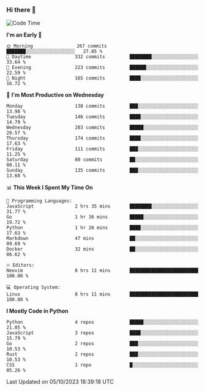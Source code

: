 ### Hi there 👋
<!--START_SECTION:waka-->
![Code Time](http://img.shields.io/badge/Code%20Time-167%20hrs%2051%20mins-blue)

**I'm an Early 🐤** 

```text
🌞 Morning                267 commits         ███████░░░░░░░░░░░░░░░░░░   27.05 % 
🌆 Daytime                332 commits         ████████░░░░░░░░░░░░░░░░░   33.64 % 
🌃 Evening                223 commits         ██████░░░░░░░░░░░░░░░░░░░   22.59 % 
🌙 Night                  165 commits         ████░░░░░░░░░░░░░░░░░░░░░   16.72 % 
```
📅 **I'm Most Productive on Wednesday** 

```text
Monday                   138 commits         ███░░░░░░░░░░░░░░░░░░░░░░   13.98 % 
Tuesday                  146 commits         ████░░░░░░░░░░░░░░░░░░░░░   14.79 % 
Wednesday                203 commits         █████░░░░░░░░░░░░░░░░░░░░   20.57 % 
Thursday                 174 commits         ████░░░░░░░░░░░░░░░░░░░░░   17.63 % 
Friday                   111 commits         ███░░░░░░░░░░░░░░░░░░░░░░   11.25 % 
Saturday                 80 commits          ██░░░░░░░░░░░░░░░░░░░░░░░   08.11 % 
Sunday                   135 commits         ███░░░░░░░░░░░░░░░░░░░░░░   13.68 % 
```


📊 **This Week I Spent My Time On** 

```text
💬 Programming Languages: 
JavaScript               2 hrs 35 mins       ████████░░░░░░░░░░░░░░░░░   31.77 % 
Go                       1 hr 36 mins        █████░░░░░░░░░░░░░░░░░░░░   19.72 % 
Python                   1 hr 26 mins        ████░░░░░░░░░░░░░░░░░░░░░   17.63 % 
Markdown                 47 mins             ██░░░░░░░░░░░░░░░░░░░░░░░   09.69 % 
Docker                   32 mins             ██░░░░░░░░░░░░░░░░░░░░░░░   06.62 % 

🔥 Editors: 
Neovim                   8 hrs 11 mins       █████████████████████████   100.00 % 

💻 Operating System: 
Linux                    8 hrs 11 mins       █████████████████████████   100.00 % 
```

**I Mostly Code in Python** 

```text
Python                   4 repos             █████░░░░░░░░░░░░░░░░░░░░   21.05 % 
JavaScript               3 repos             ████░░░░░░░░░░░░░░░░░░░░░   15.79 % 
Go                       2 repos             ███░░░░░░░░░░░░░░░░░░░░░░   10.53 % 
Rust                     2 repos             ███░░░░░░░░░░░░░░░░░░░░░░   10.53 % 
CSS                      1 repo              █░░░░░░░░░░░░░░░░░░░░░░░░   05.26 % 
```




 Last Updated on 05/10/2023 18:39:18 UTC
<!--END_SECTION:waka-->

<!--
**YoganshSharma/YoganshSharma** is a ✨ _special_ ✨ repository because its `README.md` (this file) appears on your GitHub profile.

Here are some ideas to get you started:

- 🔭 I’m currently working on ...
- 🌱 I’m currently learning ...
- 👯 I’m looking to collaborate on ...
- 🤔 I’m looking for help with ...
- 💬 Ask me about ...
- 📫 How to reach me: ...
- 😄 Pronouns: ...
- ⚡ Fun fact: ...
-->
